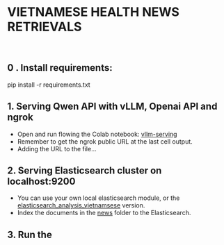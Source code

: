 # VIETNAMESE HEALTH NEWS RETRIEVALS
<br>

## 0 . Install requirements:
pip install -r requirements.txt

## 1. Serving Qwen API with vLLM, Openai API and ngrok
- Open and run flowing the Colab notebook: [vllm-serving](https://colab.research.google.com/drive/1k7CoJ-pxoizaGVsXZfkV7SScPOnj2etY?usp=sharing)
- Remember to get the ngrok public URL at the last cell output.
- Adding the URL to the file...

## 2. Serving Elasticsearch cluster on localhost:9200
- You can use your own local elasticsearch module, or the [elasticsearch_analysis_vietnamsese](https://github.com/duydo/elasticsearch-analysis-vietnamese) version.
- Index the documents in the [news](news) folder to the Elasticsearch.

## 3. Run the 